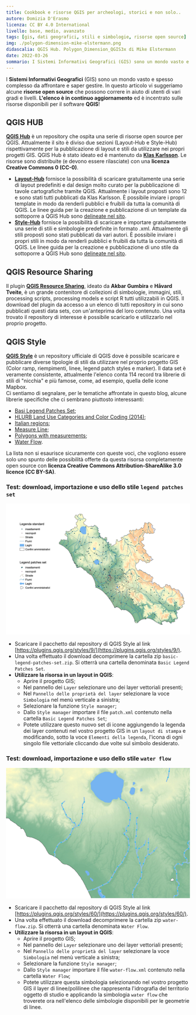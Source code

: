 ```yaml
---
title: Cookbook e risorse QGIS per archeologi, storici e non solo..
autore: Domizia D'Erasmo
licenza: CC BY 4.0 International
livello: base, medio, avanzato
tags: [gis, dati geografici, stili e simbologie, risorse open source]
img: ./polygon-dimension-mike-elstermann.png
didascalia: QGIS Hub. Polygon_Dimension_QGIS3x di Mike Elstermann
date: 2022-03-26
sommario: I Sistemi Informativi Geografici (GIS) sono un mondo vasto e spesso complesso da affrontare e saper gestire. In questo articolo vi suggeriamo alcune risorse open source che possono correre in aiuto di utenti di vari gradi e livelli. L'elenco è in continuo aggiornamento ed è incentrato sulle risorse disponibili per il software QGIS..
---
```


I **Sistemi Informativi Geografici** (GIS) sono un mondo vasto e spesso complesso da affrontare e saper gestire. In questo articolo vi suggeriamo alcune **risorse open source** che possono correre in aiuto di utenti di vari gradi e livelli. **L'elenco è in continuo aggiornamento** ed è incentrato sulle risorse disponibili per il software **QGIS**!

## QGIS HUB

[**QGIS Hub**](http://qgis-hub.fast-page.org/index.php#) è un repository che ospita una serie di risorse open source per QGIS. Attualmente il sito è diviso due sezioni (Layout-Hub e Style-Hub) rispettivamente per la pubblicazione di layout e stili da utilizzare nei propri progetti GIS. QGIS Hub è stato ideato ed è mantenuto da [**Klas Karlsson**](https://twitter.com/klaskarlsson). Le risorse sono distribuite (e devono essere rilasciate) con una **licenza Creative Commons 0 (CC-0)**.

- [**Layout-Hub**](http://qgis-hub.fast-page.org/layouts.php) fornisce la possibilità di scaricare gratuitamente una serie di layout predefiniti e dal design molto curato per la pubblicazione di tavole cartografiche  tramite QGIS. Attualmente i layout proposti sono 12 e sono stati tutti pubblicati da Klas Karlsson. È possibile inviare i propri template in modo da renderli pubblici e fruibili da tutta la comunità di QGIS. Le linee guida per la creazione e pubblicazione di un template da sottoporre a QGIS Hub sono [delineate nel sito](http://qgis-hub.fast-page.org/index.php).
- [**Style-Hub**](http://qgis-hub.fast-page.org/styles.php) fornisce la possibilità di scaricare e importare gratuitamente una serie di stili e simbologie predefinite in formato .xml. Attualmente gli stili proposti sono stati pubblicati da vari autori. È possibile inviare i propri stili in modo da renderli pubblici e fruibili da tutta la comunità di QGIS. Le linee guida per la creazione e pubblicazione di uno stile da sottoporre a QGIS Hub sono [delineate nel sito](http://qgis-hub.fast-page.org/index.php).

## QGIS Resource Sharing

Il plugin [**QGIS Resource Sharing**](https://plugins.qgis.org/plugins/qgis_resource_sharing/), ideato da **Akbar Gumbira** e **Håvard Tveite**, è un grande contenitore di collezioni di simbologie, immagini, stili, processing scripts, processing models e script R tutti utilizzabili in QGIS. Il download del plugin da accesso a un elenco di tutti repository in cui sono pubblicati questi data sets, con un'anteprima del loro contenuto. Una volta trovato il repository di interesse è possibile scaricarlo e utilizzarlo nel proprio progetto.

## QGIS Style

[**QGIS Style**]((https://plugins.qgis.org/styles/?page=1&&order_by=-upload_date&&is_gallery=true&&)) è un repository ufficiale di QGIS dove è possibile scaricare e pubblicare diverse tipologie di stili da utilizzare nel proprio progetto GIS (Color ramp, riempimenti, linee, legend patch styles e marker).
Il data set è veramente consistente, attualmente l'elenco conta 114 record tra librerie di stili di "nicchia" e più famose, come, ad esempio, quella delle icone Mapbox.  
Ci sentiamo di segnalare, per le tematiche affrontate in questo blog, alcune librerie specifiche che ci sembrano piuttosto interessanti:

- [Basi Legend Patches Set](https://plugins.qgis.org/styles/9/);
- [HLURB Land Use Categories and Color Coding (2014)](https://plugins.qgis.org/styles/62/);
- [Italian regions](https://plugins.qgis.org/styles/7/);
- [Measure Line](https://plugins.qgis.org/styles/5/);
- [Polygons with measurements](https://plugins.qgis.org/styles/21/);
- [Water Flow](https://plugins.qgis.org/styles/60/).

La lista non si esaurisce sicuramente con queste voci, che vogliono essere solo uno spunto delle possibilità offerte da questa risorsa completamente open source con **licenza Creative Commons Attribution-ShareAlike 3.0 licence (CC BY-SA)**.

### Test:  download, importazione e uso dello stile `legend patches set`

![Test Patches set](./legend-patches-set.jpeg)

- Scaricare il pacchetto dal repository di QGIS Style al link [https://plugins.qgis.org/styles/9/](https://plugins.qgis.org/styles/9/).
- Una volta effettuato il download decomprimere la cartella zip `basic-legend-patches-set.zip`. Si otterrà una cartella denominata `Basic Legend Patches Set`.
- **Utilizzare la risorsa in un layout in QGIS**:
  - Aprire il progetto GIS;
  - Nel pannello dei `Layer` selezionare uno dei layer vettoriali presenti;
  - Nel `Pannello delle proprietà del layer` selezionare la voce `Simbologia` nel menù verticale a sinistra;
  - Selezionare la funzione `Style manager`;
  - Dallo `Style manager` importare il file `patch.xml` contenuto nella cartella `Basic Legend Patches Set`;
  - Potete utilizzare questo nuovo set di icone aggiungendo la legenda dei layer contenuti nel vostro progetto GIS in un `layout di stampa` e modificando, sotto la voce `Elementi della legenda`, l'icona di ogni singolo file vettoriale cliccando due volte sul simbolo desiderato.

### Test:  download, importazione e uso dello stile `water flow`

![water-flow.jpeg](water-flow.jpeg)

- Scaricare il pacchetto dal repository di QGIS Style al link [https://plugins.qgis.org/styles/60/](https://plugins.qgis.org/styles/60/).
- Una volta effettuato il download decomprimere la cartella zip `water-flow.zip`. Si otterrà una cartella denominata `Water Flow`.
- **Utilizzare la risorsa in un layout in QGIS**:
  - Aprire il progetto GIS;
  - Nel pannello dei `Layer` selezionare uno dei layer vettoriali presenti;
  - Nel `Pannello delle proprietà del layer` selezionare la voce `Simbologia` nel menù verticale a sinistra;
  - Selezionare la funzione `Style manager`;
  - Dallo `Style manager` importare il file `water-flow.xml` contenuto nella cartella `Water Flow`;
  - Potete utilizzare questa simbologia selezionando nel vostro progetto GIS il layer di linee/polilinee che rappresenta l'idrografia del territorio oggetto di studio e applicando la simbologia `water flow` che troverete ora nell'elenco delle simbologie disponibili per le geometrie di linee.  
